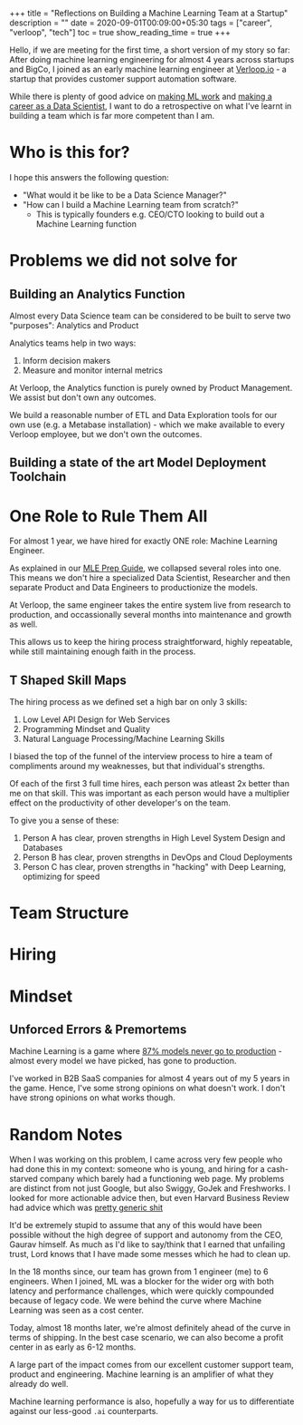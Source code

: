 +++
title = "Reflections on Building a Machine Learning Team at a Startup"
description = ""
date = 2020-09-01T00:09:00+05:30
tags = ["career", "verloop", "tech"]
toc = true
show_reading_time = true
+++

Hello, if we are meeting for the first time, a short version of my story so far: After doing machine learning engineering for almost 4 years across startups and BigCo, I joined as an early machine learning engineer at [Verloop.io](https://verloop.io) - a startup that provides customer support automation software. 

While there is plenty of good advice on [making ML work](https://www.shreya-shankar.com/making-ml-work/) and [making a career as a Data Scientist](https://medium.com/@rchang/advice-for-new-and-junior-data-scientists-2ab02396cf5b), I want to do a retrospective on what I've learnt in building a team which is far more competent than I am.

# Who is this for? 
I hope this answers the following question: 

* "What would it be like to be a Data Science Manager?"
* "How can I build a Machine Learning team from scratch?" 
    * This is typically founders e.g. CEO/CTO looking to build out a Machine Learning function 

# Problems we did not solve for

## Building an Analytics Function

Almost every Data Science team can be considered to be built to serve two "purposes": Analytics and Product

Analytics teams help in two ways: 
1. Inform decision makers
2. Measure and monitor internal metrics

At Verloop, the Analytics function is purely owned by Product Management. We assist but don't own any outcomes.

We build a reasonable number of ETL and Data Exploration tools for our own use (e.g. a Metabase installation) - which we make available to every Verloop employee, but we don't own the outcomes. 

## Building a state of the art Model Deployment Toolchain


# One Role to Rule Them All

For almost 1 year, we have hired for exactly ONE role: Machine Learning Engineer. 

As explained in our [MLE Prep Guide](./verloop-ml-prep-guide/), we collapsed several roles into one. This means we don't hire a specialized Data Scientist, Researcher and then separate Product and Data Engineers to productionize the models. 

At Verloop, the same engineer takes the entire system live from research to production, and occassionally several months into maintenance and growth as well.

This allows us to keep the hiring process straightforward, highly repeatable, while still maintaining enough faith in the process.

## T Shaped Skill Maps

The hiring process as we defined set a high bar on only 3 skills: 
1. Low Level API Design for Web Services
2. Programming Mindset and Quality
3. Natural Language Processing/Machine Learning Skills

I biased the top of the funnel of the interview process to hire a team of compliments around my weaknesses, but that individual's strengths. 

Of each of the first 3 full time hires, each person was atleast 2x better than me on that skill. This was important as each person would have a multiplier effect on the productivity of other developer's on the team. 

To give you a sense of these:
1. Person A has clear, proven strengths in High Level System Design and Databases
2. Person B has clear, proven strengths in DevOps and Cloud Deployments
3. Person C has clear, proven strengths in "hacking" with Deep Learning, optimizing for speed

# Team Structure

# Hiring

# Mindset

## Unforced Errors & Premortems

Machine Learning is a game where [87% models never go to production](https://venturebeat.com/2019/07/19/why-do-87-of-data-science-projects-never-make-it-into-production/) - almost every model we have picked, has gone to production.

I've worked in B2B SaaS companies for almost 4 years out of my 5 years in the game. Hence, I've some strong opinions on what doesn't work. I don't have strong opinions on what works though.

# Random Notes

When I was working on this problem, I came across very few people who had done this in my context: someone who is young, and hiring for a cash-starved company which barely had a functioning web page. My problems are distinct from not just Google, but also Swiggy, GoJek and Freshworks. I looked for more actionable advice then, but even Harvard Business Review had advice which was [pretty generic shit](https://hbr.org/2018/10/managing-a-data-science-team)

It'd be extremely stupid to assume that any of this would have been possible without the high degree of support and autonomy from the CEO, Gaurav himself. As much as I'd like to say/think that I earned that unfailing trust, Lord knows that I have made some messes which he had to clean up.

In the 18 months since, our team has grown from 1 engineer (me) to 6 engineers. When I joined, ML was a blocker for the wider org with both latency and performance challenges, which were quickly compounded because of legacy code. We were behind the curve where Machine Learning was seen as a cost center. 

Today, almost 18 months later, we're almost definitely ahead of the curve in terms of shipping. In the best case scenario, we can also become a profit center in as early as 6-12 months.

A large part of the impact comes from our excellent customer support team, product and engineering. Machine learning is an amplifier of what they already do well.

Machine learning performance is also, hopefully a way for us to differentiate against our less-good `.ai` counterparts.